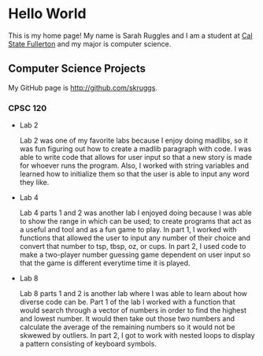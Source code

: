# Hello World

This is my home page! My name is Sarah Ruggles and I am a student at [Cal State Fullerton](https://www.fullerton.edu/) and my major is computer science.

## Computer Science Projects

My GitHub page is http://github.com/skruggs.

### CPSC 120

* Lab 2

    Lab 2 was one of my favorite labs because I enjoy doing madlibs, so it was fun figuring out how to create a madlib paragraph with code. I was able to write code that allows for user input so that a new story is made for whoever runs the program. Also, I worked with string variables and learned how to initialize them so that the user is able to input any word they like.

* Lab 4

    Lab 4 parts 1 and 2 was another lab I enjoyed doing because I was able to show the range in which can be used; to create programs that act as a useful and tool and as a fun game to play. In part 1, I worked with functions that allowed the user to input any number of their choice and convert that number to tsp, tbsp, oz, or cups. In part 2, I used code to make a two-player number guessing game dependent on user input so that the game is different everytime time it is played.

* Lab 8

    Lab 8 parts 1 and 2 is another lab where I was able to learn about how diverse code can be. Part 1 of the lab I worked with a function that would search through a vector of numbers in order to find the highest and lowest number. It would then take out those two numbers and calculate the average of the remaining numbers so it would not be skwewed by outliers. In part 2, I got to work with nested loops to display a pattern consisting of keyboard symbols.
